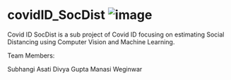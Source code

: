 # covidID_SocDist ![image](https://user-images.githubusercontent.com/11790686/84209183-5656b600-aa6a-11ea-9975-dae8e4f7f4be.png)

Covid ID SocDist is a sub project of Covid ID focusing on estimating Social Distancing using Computer Vision and Machine Learning. 

Team Members: 

Subhangi Asati 
Divya Gupta 
Manasi Weginwar
